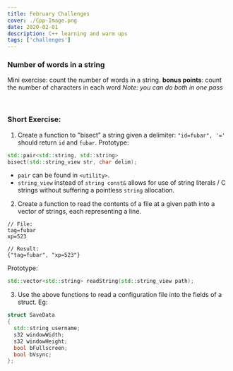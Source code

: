 ```yaml
---
title: February Challenges
cover: ./Cpp-Image.png
date: 2020-02-01
description: C++ learning and warm ups
tags: ['challenges']
---
```


### Number of words in a string

Mini exercise: count the number of words in a string.
**bonus points**: count the number of characters in each word
_Note: you can do both in one pass_

<p>&nbsp;</p>

### Short Exercise:

1. Create a function to "bisect" a string given a delimiter: `"id=fubar", '='` should return `id` and `fubar`.
   Prototype:

```cpp
std::pair<std::string, std::string>
bisect(std::string_view str, char delim);
```

- `pair` can be found in `<utility>`.
- `string_view` instead of `string const&` allows for use of string literals / C strings without suffering a pointless `string` allocation.

2. Create a function to read the contents of a file at a given path into a vector of strings, each representing a line.

```
// File:
tag=fubar
xp=523

// Result:
{"tag=fubar", "xp=523"}
```

Prototype:

```cpp
std::vector<std::string> readString(std::string_view path);
```

3. Use the above functions to read a configuration file into the fields of a struct.
   Eg:

```cpp
struct SaveData
{
  std::string username;
  s32 windowWidth;
  s32 windowHeight;
  bool bFullscreen;
  bool bVsync;
};
```
